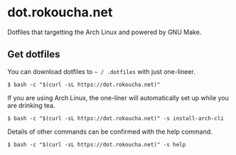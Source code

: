 # dot.rokoucha.net

Dotfiles that targetting the Arch Linux and powered by GNU Make.

## Get dotfiles

You can download dotfiles to `~ / .dotfiles` with just one-lineer.

    $ bash -c "$(curl -sL https://dot.rokoucha.net)"

If you are using Arch Linux, the one-liner will automatically set up while you are drinking tea.

    $ bash -c "$(curl -sL https://dot.rokoucha.net)" -s install-arch-cli

Details of other commands can be confirmed with the help command.

    $ bash -c "$(curl -sL https://dot.rokoucha.net)" -s help

